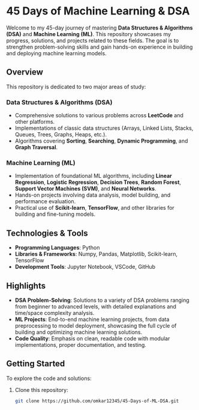 # 45 Days of Machine Learning & DSA

Welcome to my 45-day journey of mastering **Data Structures & Algorithms (DSA)** and **Machine Learning (ML)**. This repository showcases my progress, solutions, and projects related to these fields. The goal is to strengthen problem-solving skills and gain hands-on experience in building and deploying machine learning models.

## Overview

This repository is dedicated to two major areas of study:

### Data Structures & Algorithms (DSA)
- Comprehensive solutions to various problems across **LeetCode** and other platforms.
- Implementations of classic data structures (Arrays, Linked Lists, Stacks, Queues, Trees, Graphs, Heaps, etc.).
- Algorithms covering **Sorting**, **Searching**, **Dynamic Programming**, and **Graph Traversal**.

### Machine Learning (ML)
- Implementation of foundational ML algorithms, including **Linear Regression**, **Logistic Regression**, **Decision Trees**, **Random Forest**, **Support Vector Machines (SVM)**, and **Neural Networks**.
- Hands-on projects involving data analysis, model building, and performance evaluation.
- Practical use of **Scikit-learn**, **TensorFlow**, and other libraries for building and fine-tuning models.

## Technologies & Tools

- **Programming Languages**: Python
- **Libraries & Frameworks**: Numpy, Pandas, Matplotlib, Scikit-learn, TensorFlow
- **Development Tools**: Jupyter Notebook, VSCode, GitHub

## Highlights

- **DSA Problem-Solving**: Solutions to a variety of DSA problems ranging from beginner to advanced levels, with detailed explanations and time/space complexity analysis.
- **ML Projects**: End-to-end machine learning projects, from data preprocessing to model deployment, showcasing the full cycle of building and optimizing machine learning solutions.
- **Code Quality**: Emphasis on clean, readable code with modular implementations, proper documentation, and testing.

## Getting Started

To explore the code and solutions:

1. Clone this repository:
   ```bash
   git clone https://github.com/omkar12345/45-Days-of-ML-DSA.git
